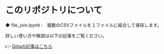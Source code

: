 # このリポジトリについて

◆ file_join.ipynb :　複数のCSVファイルを１ファイルに結合して保存します。

詳しい使い方や解説は以下の記事をご覧ください。

👉 [Qiitaの記事はこちら](https://qiita.com/iwakazusuwa/items/ab7b8248a139df1162e4)
